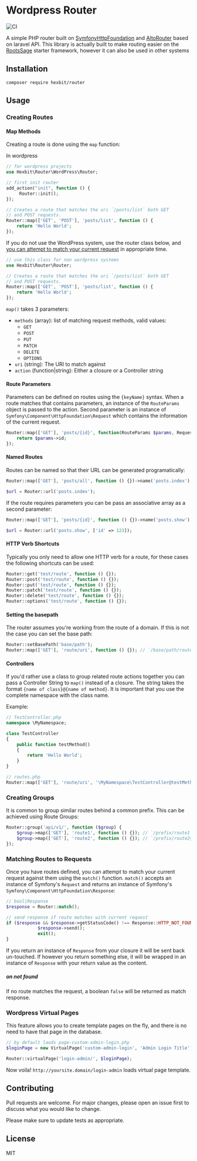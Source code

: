 # Wordpress Router
![CI](https://travis-ci.org/smarteist/wordpress-router.svg?branch=master)

A simple PHP router built on [SymfonyHttpFoundation](https://github.com/symfony/http-foundation) and [AltoRouter](https://github.com/dannyvankooten/AltoRouter) based on laravel API.
This library is actually built to make routing easier on the [RootsSage](https://github.com/roots/sage) starter framework, however it can also be used in other systems

## Installation

```
composer require hexbit/router
```

## Usage

### Creating Routes

#### Map Methods

Creating a route is done using the `map` function:


In wordpress
```php
// for wordpress projects
use Hexbit\Router\WordPress\Router;

// first init router
add_action("init", function () {
     Router::init();
});

// Creates a route that matches the uri `/posts/list` both GET 
// and POST requests. 
Router::map(['GET', 'POST'], 'posts/list', function () {
    return 'Hello World';
});
```

If you do not use the WordPress system, use the router class below, and [you can attempt to match your current request](#matching-routes-to-requests) in appropriate time.
```php
// use this class for non wordpress systems
use Hexbit\Router\Router;

// Creates a route that matches the uri `/posts/list` both GET 
// and POST requests. 
Router::map(['GET', 'POST'], 'posts/list', function () {
    return 'Hello World';
});
```



`map()` takes 3 parameters:

- `methods` (array): list of matching request methods, valid values:
    + `GET`
    + `POST`
    + `PUT`
    + `PATCH`
    + `DELETE`
    + `OPTIONS`
- `uri` (string): The URI to match against
- `action`  (function|string): Either a closure or a Controller string

#### Route Parameters
Parameters can be defined on routes using the `{keyName}` syntax. When a route matches that contains parameters, an instance of the `RouteParams` object is passed to the action. Second parameter is an instance of `Symfony\Component\HttpFoundation\Request` which contains the information of the current request.

```php
Router::map(['GET'], 'posts/{id}', function(RouteParams $params, Request $request) {
    return $params->id;
});
```

#### Named Routes
Routes can be named so that their URL can be generated programatically:

```php
Router::map(['GET'], 'posts/all', function () {})->name('posts.index');

$url = Router::url('posts.index');
```

If the route requires parameters you can be pass an associative array as a second parameter:

```php
Router::map(['GET'], 'posts/{id}', function () {})->name('posts.show');

$url = Router::url('posts.show', ['id' => 123]);
```

#### HTTP Verb Shortcuts
Typically you only need to allow one HTTP verb for a route, for these cases the following shortcuts can be used:

```php
Router::get('test/route', function () {});
Router::post('test/route', function () {});
Router::put('test/route', function () {});
Router::patch('test/route', function () {});
Router::delete('test/route', function () {});
Router::options('test/route', function () {});
```

#### Setting the basepath
The router assumes you're working from the route of a domain. If this is not the case you can set the base path:

```php
Router::setBasePath('base/path');
Router::map(['GET'], 'route/uri', function () {}); // `/base/path/route/uri`
```

#### Controllers
If you'd rather use a class to group related route actions together you can pass a Controller String to `map()` instead of a closure. The string takes the format `{name of class}@{name of method}`. It is important that you use the complete namespace with the class name.

Example:

```php
// TestController.php
namespace \MyNamespace;

class TestController
{
    public function testMethod()
    {
        return 'Hello World';
    }
}

// routes.php
Router::map(['GET'], 'route/uri', '\MyNamespace\TestController@testMethod');
```

### Creating Groups
It is common to group similar routes behind a common prefix. This can be achieved using Route Groups:

```php
Router::group('api/v1/', function ($group) {
    $group->map(['GET'], 'route1', function () {}); // `/prefix/route1`
    $group->map(['GET'], 'route2', function () {}); // `/prefix/route2§`
});
```

### Matching Routes to Requests
Once you have routes defined, you can attempt to match your current request against them using the `match()` function. `match()` accepts an instance of Symfony's `Request` and returns an instance of Symfony's `Symfony\Component\HttpFoundation\Response`:

```php
// bool|Response
$response = Router::match();

// send response if route matches with current request
if ($response && $response->getStatusCode() !== Response::HTTP_NOT_FOUND) {
            $response->send();
            exit();
}
```

If you return an instance of `Response` from your closure it will be sent back un-touched. If however you return something else, it will be wrapped in an instance of `Response` with your return value as the content.
##### on not found
If no route matches the request, a boolean `false` will be returned as match response.


### Wordpress Virtual Pages

This feature allows you to create template pages on the fly, and there is no need to have that page in the database.

```php
// by default laods page-custom-admin-login.php
$loginPage = new VirtualPage('custom-admin-login', 'Admin Login Title');

Router::virtualPage('login-admin/', $loginPage);
```

Now voila! ```http://yoursite.domain/login-admin``` loads virtual page template.


Contributing
----
Pull requests are welcome. For major changes, please open an issue first to discuss what you would like to change.

Please make sure to update tests as appropriate.

License
----

MIT
